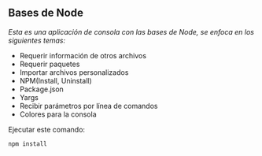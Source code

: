 ## Bases de Node

_Esta es una aplicación de consola con las bases de Node, se enfoca en los siguientes temas:_

* Requerir información de otros archivos
* Requerir paquetes
* Importar archivos personalizados
* NPM(Install, Uninstall)
* Package.json
* Yargs
* Recibir parámetros por línea de comandos
* Colores para la consola

Ejecutar este comando:

```
npm install
```

